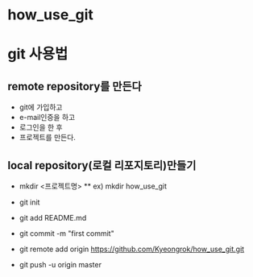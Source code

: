 # how_use_git

# git 사용법

## remote repository를 만든다
  * git에 가입하고
  * e-mail인증을 하고
  * 로그인을 한 후
  * 프로젝트를 만든다.

## local repository(로컬 리포지토리)만들기
  * mkdir <프로젝트명>
  ** ex) mkdir how_use_git

  * git init
  * git add README.md
  * git commit -m "first commit"
  * git remote add origin https://github.com/Kyeongrok/how_use_git.git
  * git push -u origin master
